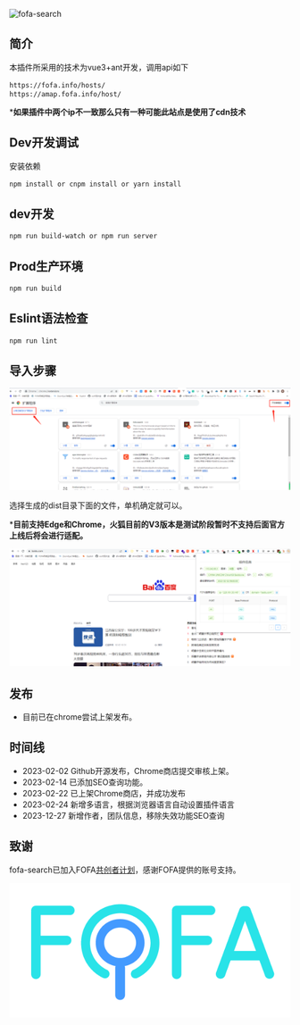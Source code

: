 
![fofa-search](https://socialify.git.ci/wgpsec/fofa-search/image?font=Inter&forks=1&issues=1&language=1&name=1&owner=1&pulls=1&stargazers=1&theme=Auto)

## 简介

本插件所采用的技术为vue3+ant开发，调用api如下

```
https://fofa.info/hosts/
https://amap.fofa.info/host/
```

***如果插件中两个ip不一致那么只有一种可能此站点是使用了cdn技术**

## Dev开发调试

安装依赖

```bash
npm install or cnpm install or yarn install
```

## dev开发

```bash
npm run build-watch or npm run server
```

## Prod生产环境

```bash
npm run build
```

## Eslint语法检查

```bash
npm run lint
```

## 导入步骤

![image-20230202141232092](images/image-20230202141232092.png) 

选择生成的dist目录下面的文件，单机确定就可以。

***目前支持Edge和Chrome，火狐目前的V3版本是测试阶段暂时不支持后面官方上线后将会进行适配。**

![image-20230202141548827](images/image-20230202141548827.png) 

## 发布

- 目前已在chrome尝试上架发布。

## 时间线

-  2023-02-02 Github开源发布，Chrome商店提交审核上架。
-  2023-02-14 已添加SEO查询功能。
-  2023-02-22 已上架Chrome商店，并成功发布
-  2023-02-24 新增多语言，根据浏览器语言自动设置插件语言
-  2023-12-27 新增作者，团队信息，移除失效功能SEO查询
## 致谢

fofa-search已加入FOFA[共创者计划](https://fofa.info/development)，感谢FOFA提供的账号支持。

![image-20230215123103739](images/image-20230215123103739.png) 
